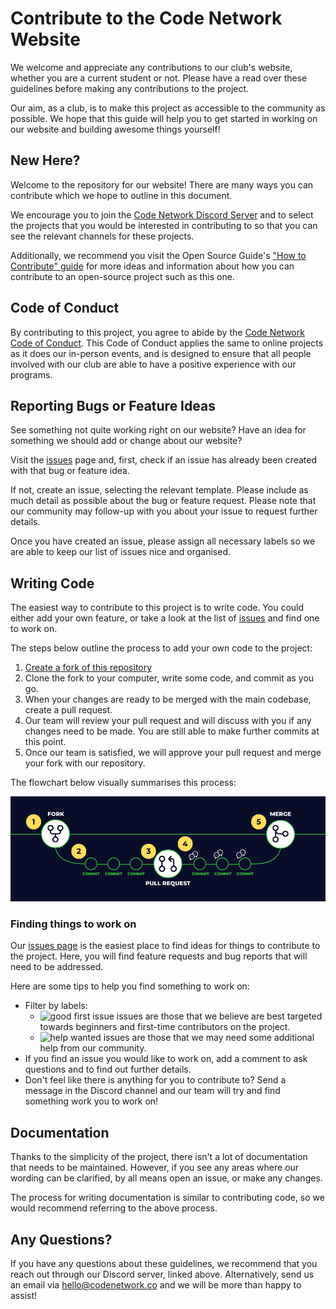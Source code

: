 # Contribute to the Code Network Website

We welcome and appreciate any contributions to our club's website, whether you are a current student or not. Please have a read over these guidelines before making any contributions to the project.

Our aim, as a club, is to make this project as accessible to the community as possible. We hope that this guide will help you to get started in working on our website and building awesome things yourself!

## New Here?

Welcome to the repository for our website! There are many ways you can contribute which we hope to outline in this document.

We  encourage you to join the [Code Network Discord Server](https://discord.gg/scXBk2j4uE) and to select the projects that you would be interested in contributing to so that you can see the relevant channels for these projects.

Additionally, we recommend you visit the Open Source Guide's ["How to Contribute" guide](https://opensource.guide/how-to-contribute/) for more ideas and information about how you can contribute to an open-source project such as this one.

## Code of Conduct

By contributing to this project, you agree to abide by the [Code Network Code of Conduct](./CODE_OF_CONDUCT.md). This Code of Conduct applies the same to online projects as it does our in-person events, and is designed to ensure that all people involved with our club are able to have a positive experience with our programs.

## Reporting Bugs or Feature Ideas

See something not quite working right on our website? Have an idea for something we should add or change about our website?

Visit the [issues](https://github.com/codenetwork/codenetwork.co/issues) page and, first, check if an issue has already been created with that bug or feature idea.

If not, create an issue, selecting the relevant template. Please include as much detail as possible about the bug or feature request. Please note that our community may follow-up with you about your issue to request further details.

Once you have created an issue, please assign all necessary labels so we are able to keep our list of issues nice and organised.

## Writing Code

The easiest way to contribute to this project is to write code. You could either add your own feature, or take a look at the list of [issues](https://github.com/codenetwork/codenetwork.co/issues) and find one to work on.

The steps below outline the process to add your own code to the project:

1. [Create a fork of this repository](https://github.com/codenetwork/codenetwork.co/fork)
2. Clone the fork to your computer, write some code, and commit as you go.
3. When your changes are ready to be merged with the main codebase, create a pull request.
4. Our team will review your pull request and will discuss with you if any changes need to be made. You are still able to make further commits at this point.
5. Once our team is satisfied, we will approve your pull request and merge your fork with our repository.

The flowchart below visually summarises this process:

![Code contribution flowchart](.github/assets/contributing-code.png)

### Finding things to work on

Our [issues page](https://github.com/codenetwork/codenetwork.co/issues) is the easiest place to find ideas for things to contribute to the project. Here, you will find feature requests and bug reports that will need to be addressed.

Here are some tips to help you find something to work on:

- Filter by labels:
    - ![good first issue](https://img.shields.io/badge/good%20first%20issue-7057ff?style=flat) issues are those that we believe are best targeted towards beginners and first-time contributors on the project.
    - ![help wanted](https://img.shields.io/badge/help%20wanted-008672?style=flat) issues are those that we may need some additional help from our community.
- If you find an issue you would like to work on, add a comment to ask questions and to find out further details.
- Don't feel like there is anything for you to contribute to? Send a message in the Discord channel and our team will try and find something work you to work on!

## Documentation

Thanks to the simplicity of the project, there isn't a lot of documentation that needs to be maintained. However, if you see any areas where our wording can be clarified, by all means open an issue, or make any changes.

The process for writing documentation is similar to contributing code, so we would recommend referring to the above process.

## Any Questions?

If you have any questions about these guidelines, we recommend that you reach out through our Discord server, linked above. Alternatively, send us an email via hello@codenetwork.co and we will be more than happy to assist!
